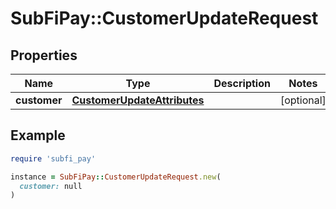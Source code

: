 # SubFiPay::CustomerUpdateRequest

## Properties

| Name | Type | Description | Notes |
| ---- | ---- | ----------- | ----- |
| **customer** | [**CustomerUpdateAttributes**](CustomerUpdateAttributes.md) |  | [optional] |

## Example

```ruby
require 'subfi_pay'

instance = SubFiPay::CustomerUpdateRequest.new(
  customer: null
)
```

